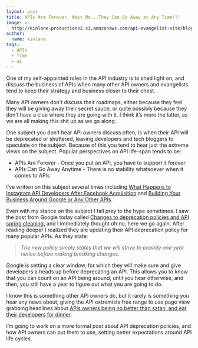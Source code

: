 ```yaml
---
layout: post
title: APIs Are Forever, Wait No...They Can Go Away at Any Time!!!
image: >-
  http://kinlane-productions2.s3.amazonaws.com/api-evangelist-site/blog/Google-Developer-Blog-Logo.png
author:
  name: kinlane
tags:
  - APIs
  - Time
  - ai
---
```

One of my self-appointed roles in the API industry is to shed light on, and discuss the business of APIs when many other API owners and evangelists tend to keep their strategy and business closer to their chest.

Many API owners don’t discuss their roadmaps, either because they feel they will be giving away their secret sauce, or quite possibly because they don’t have a clue where they are going with it. I think it’s more the latter, as we are all making this shit up as we go along.

One subject you don’t hear API owners discuss often, is when their API will be deprecated or shuttered, leaving developers and tech bloggers to speculate on the subject. Because of this you tend to hear just the extreme views on the subject. Popular perspectives on API life-span tends to be:

*   APIs Are Forever - Once you put an API, you have to support it forever
*   APIs Can Go Away Anytime - There is no stability whatsoever when it comes to APIs

I’ve written on this subject several times including [What Happens to Instagram API Developers After Facebook Acquisition](/2012/04/09/what-happens-to-instagram-api-developers-after-facebook-acquisition/) and [Building Your Business Around Google or Any Other APIs](/2011/05/28/building-your-business-around-google-or-any-other-apis/).

Even with my stance on the subject I fall prey to the hype sometimes. I saw the post from Google today called [Changes to deprecation policies and API spring cleaning](http://googledevelopers.blogspot.com/2012/04/changes-to-deprecation-policies-and-api.html), and I immediately thought oh no, here we go again. After reading deeper I realized they are updating their API deprecation policy for many popular APIs. As they state:

> _The new policy simply states that we will strive to provide one year notice before making breaking changes._

Google is setting a clear window, for which they will make sure and give developers a heads up before deprecating an API. This allows you to know that you can count on an API being around, until you hear otherwise, and then, you still have a year to figure out what you are going to do.

I know this is something other API owners do, but it rarely is something you hear any news about, giving the API extremists free range to use page view grabbing headlines about [APIs owners being no better than satan, and eat their developers for dinner](/2012/03/30/why-tech-bloggers-suck-and-not-apis/).

I’m going to work on a more formal post about API deprecation policies, and how API owners can put them to use, setting better expectations around API life cycles.